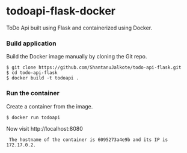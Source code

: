 # todoapi-flask-docker
ToDo Api built using Flask and containerized using Docker.

### Build application
Build the Docker image manually by cloning the Git repo.
```
$ git clone https://github.com/ShantanuJalkote/todo-api-flask.git
$ cd todo-api-flask
$ docker build -t todoapi .
```
### Run the container
Create a container from the image.
```
$ docker run todoapi
```

Now visit http://localhost:8080
```
 The hostname of the container is 6095273a4e9b and its IP is 172.17.0.2. 
```
